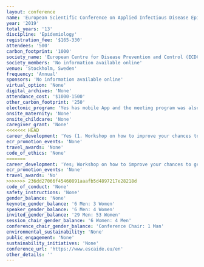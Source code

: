 ```yaml
---
layout: conference 
name: 'European Scientific Conference on Applied Infectious Disease Epidemiology (ESCAIDE)'
year: '2019'
total_years: '13'
discipline: 'Epidemiology'
registration_fee: '$165-330'
attendees: '500'
carbon_footprint: '1000'
society_name: 'European Centre for Disease Prevention and Control (ECDC)'
society_members: 'No information available online'
venue: 'Stockholm, Sweden'
frequency: 'Annual'
sponsors: 'No information available online'
virtual_option: 'None'
digital_archives: 'None'
attendance_cost: '$1000-1500'
other_carbon_footprint: '250'
electonic_program: 'Yes has mobile App and the meeting program was also available online.'
onsite_maternity: 'None'
onsite_childcare: 'None'
caregiver_grant: 'None'
<<<<<<< HEAD
career_development: 'Yes (1. Workshop on how to improve your chances to get an article published in a peer-reviewed journal)'
ecr_promotion_events: 'None'
travel_awards: 'None'
code_of_ethics: 'None'
=======
career_development: 'Yes; Workshop on how to improve your chances to get an article published in a peer-reviewed journal'
ecr_promotion_events: 'None'
travel_awards: 'No'
>>>>>>> 236dd27066f45460891aaafb5d4897217e28218d
code_of_conduct: 'None'
safety_instructions: 'None'
gender_balance: 'None'
keynote_gender_balance: '6 Men: 3 Women'
speaker_gender_balance: '6 Men: 4 Women'
invited_gender_balance: '29 Men: 53 Women'
session_chair_gender_balance: '6 Women: 4 Men'
conference_chair_gender_balance: 'Conference Chair: 1 Man'
environmental_sustainability: 'None'
public_engagement: 'None'
sustainability_initiatives: 'None'
conference_url: 'https://www.escaide.eu/en'
other_details: ''
---
```

